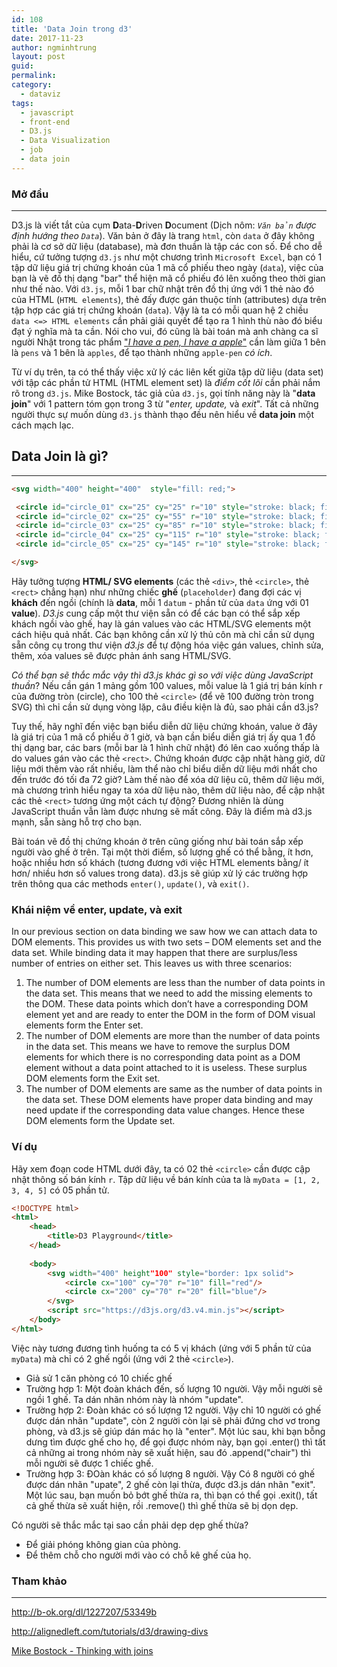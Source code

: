 ```yaml
---
id: 108
title: 'Data Join trong d3'
date: 2017-11-23
author: ngminhtrung
layout: post
guid: 
permalink: 
category:
  - dataviz
tags:
  - javascript
  - front-end
  - D3.js
  - Data Visualization
  - job
  - data join
---
```


### Mở đầu 
---
D3.js là viết tắt của cụm **D**ata-**D**riven **D**ocument (Dịch nôm: _`Văn bản` được định hướng theo `Data`_). Văn bản ở đây là trang `html`, còn `data` ở đây không phải là cơ sở dữ liệu (database), mà đơn thuần là tập các con số. Để cho dễ hiểu, cứ tưởng tượng `d3.js` như một chương trình `Microsoft Excel`, bạn có 1 tập dữ liệu giá trị chứng khoán của 1 mã cổ phiếu theo ngày (`data`), việc của bạn là vẽ đồ thị dạng "bar" thể hiện mã cổ phiếu đó lên xuống theo thời gian như thế nào. Với `d3.js`, mỗi 1 bar chữ nhật trên đồ thị ứng với 1 thẻ nào đó của HTML (`HTML elements`), thẻ đấy được gán thuộc tính (attributes) dựa trên tập hợp các giá trị chứng khoán (`data`). Vậy là ta có mỗi quan hệ 2 chiều `data <=> HTML elements` cần phải giải quyết để tạo ra 1 hình thù nào đó biểu đạt ý nghĩa mà ta cần. Nói cho vui, đó cũng là bài toán mà anh chàng ca sĩ người Nhật trong tác phẩm ["_I have a pen, I have a apple_"](https://www.youtube.com/watch?v=Ct6BUPvE2sM) cần làm giữa 1 bên là `pens` và 1 bên là `apples`, để tạo thành những `apple-pen` _có ích_. 


Từ ví dụ trên, ta có thể thấy việc xử lý các liên kết giữa tập dữ liệu (data set) với tập các phần tử HTML (HTML element set) là _điểm cốt lõi_ cần phải nắm rõ trong `d3.js`. Mike Bostock, tác giả của `d3.js`, gọi tính năng này là "**data join**" với 1 pattern tóm gọn trong 3 từ "_enter, update,_ và _exit_". Tất cả những người thực sự muốn dùng `d3.js` thành thạo đều nên hiểu về **data join** một cách mạch lạc.    

## Data Join là gì?
---

```html
<svg width="400" height="400"  style="fill: red;">

 <circle id="circle_01" cx="25" cy="25" r="10" style="stroke: black; fill: red;"/>
 <circle id="circle_02" cx="25" cy="55" r="10" style="stroke: black; fill: red;"/>
 <circle id="circle_03" cx="25" cy="85" r="10" style="stroke: black; fill: red;"/>
 <circle id="circle_04" cx="25" cy="115" r="10" style="stroke: black; fill: red;"/>
 <circle id="circle_05" cx="25" cy="145" r="10" style="stroke: black; fill: red;"/>

</svg>

```


Hãy tưởng tượng **HTML/ SVG elements** (các thẻ `<div>`, thẻ `<circle>`, thẻ `<rect>` chẳng hạn) như những chiếc **ghế** (`placeholder`) đang đợi các vị **khách** đến ngồi (chính là **data**, mỗi 1 `datum` - phần tử của `data` ứng với 01 **value**). *D3.js* cung cấp một thư viện sẵn có để các bạn có thể sắp xếp khách ngồi vào ghế, hay là gán values vào các HTML/SVG elements một cách hiệu quả nhất. Các bạn không cần xử lý thủ côn mà chỉ cần sử dụng sẵn công cụ trong thư viện *d3.js* để tự động hóa việc gán values, chỉnh sửa, thêm, xóa values sẽ được phản ánh sang HTML/SVG.

*Có thể bạn sẽ thắc mắc vậy thì d3.js khác gì so với việc dùng JavaScript thuần*? Nếu cần gán 1 mảng gồm 100 values, mỗi value là 1 giá trị bán kính r của đường tròn (circle), cho 100 thẻ `<circle>` (để vẽ 100 đường tròn trong SVG) thì chỉ cần sử dụng vòng lặp, câu điều kiện là đủ, sao phải cần d3.js?

Tuy thế, hãy nghĩ đến việc bạn biểu diễn dữ liệu chứng khoán, value ở đây là giá trị của 1 mã cổ phiểu ở 1 giờ, và bạn cần biểu diễn giá trị ấy qua 1 đồ thị dạng bar, các bars (mỗi bar là 1 hình chữ nhật) đó lên cao xuống thấp là do values gán vào các thẻ `<rect>`. Chứng khoán được cập nhật hàng giờ, dữ liệu mới thêm vào rất nhiều, làm thể nào chỉ biểu diễn dữ liệu mới nhất cho đến trước đó tối đa 72 giờ? Làm thế nào để xóa dữ liệu cũ, thêm dữ liệu mới, mà chương trình hiểu ngay ta xóa dữ liệu nào, thêm dữ liệu nào, để cập nhật các thẻ `<rect>` tương ứng một cách tự động? Đương nhiên là dùng JavaScript thuần vẫn làm được nhưng sẽ mất công. Đây là điểm mà d3.js mạnh, sẵn sàng hỗ trợ cho bạn. 

Bài toán vẽ đồ thị chứng khoán ở trên cũng giống như bài toán sắp xếp người vào ghế ở trên. Tại một thời điểm, số lượng ghế có thể bằng, ít hơn, hoặc nhiều hơn số khách (tương đương với việc HTML elements bằng/ ít hơn/ nhiều hơn số values trong data). d3.js sẽ giúp xử lý các trường hợp trên thông qua các methods `enter()`, `update()`, và `exit()`.

### Khái niệm về enter, update, và exit

In our previous section on data binding we saw how we can attach data to DOM elements. This provides us with two sets – DOM elements set and the data set. While binding data it may happen that there are surplus/less number of entries on either set. This leaves us with three scenarios:

1. The number of DOM elements are less than the number of data points in the data set. This means that we need to add the missing elements to the DOM. These data points which don’t have a corresponding DOM element yet and are ready to enter the DOM in the form of DOM visual elements form the Enter set.
2. The number of DOM elements are more than the number of data points in the data set. This means we have to remove the surplus DOM elements for which there is no corresponding data point as a DOM element without a data point attached to it is useless. These surplus DOM elements form the Exit set.
3. The number of DOM elements are same as the number of data points in the data set. These DOM elements have proper data binding and may need update if the corresponding data value changes. Hence these DOM elements form the Update set.

 

### Ví dụ 

Hãy xem đoạn code HTML dưới đây, ta có 02 thẻ `<circle>` cần được cập nhật thông số bán kính `r`. Tập dữ liệu về bán kính của ta là `myData = [1, 2, 3, 4, 5]` có 05 phần tử. 

```html
<!DOCTYPE html>
<html>
	<head>
		<title>D3 Playground</title>
	</head>
	
	<body>
		<svg width="400" height"100" style="border: 1px solid">
			<circle cx="100" cy="70" r="10" fill="red"/>
			<circle cx="200" cy="70" r="20" fill="blue"/>
		</svg>
		<script src="https://d3js.org/d3.v4.min.js"></script>
	</body>
</html>
```

Việc này tương đương tình huống ta có 5 vị khách (ứng với 5 phần tử của `myData`) mà chỉ có 2 ghế ngồi (ứng với 2 thẻ `<circle>`). 

- Giả sử 1 căn phòng có 10 chiếc ghế
- Trường hợp 1: Một đoàn khách đến, số lượng 10 người. Vậy mỗi người sẽ ngồi 1 ghế. Ta dán nhãn nhóm này là nhóm "update". 
- Trường hợp 2: Đoàn khác có số lượng 12 người. Vậy chỉ 10 người có ghế được dán nhãn "update", còn 2 người còn lại sẽ phải đứng chơ vơ trong phòng, và d3.js sẽ giúp dán mác họ là "enter". Một lúc sau, khi bạn bỗng dưng tìm được ghế cho họ, để gọi được nhóm này, bạn gọi .enter() thì tất cả những ai trong nhóm này sẽ xuất hiện, sau đó .append("chair") thì mỗi người sẽ được 1 chiếc ghế. 
- Trường hợp 3: ĐOàn khác có số lượng 8 người. Vậy Có 8 người có ghế được dán nhãn "upate", 2 ghế còn lại thừa, được d3.js dán nhãn "exit". Một lúc sau, bạn muốn bỏ bớt ghế thừa ra, thì bạn có thể gọi .exit(), tất cả ghế thừa sẽ xuất hiện, rồi .remove() thì ghế thừa sẽ bị dọn dẹp. 

Có người sẽ thắc mắc tại sao cần phải dẹp dẹp ghế thừa?
- Để giải phóng không gian của phòng. 
- Để thêm chỗ cho người mới vào có chỗ kê ghế của họ. 

### Tham khảo
---

http://b-ok.org/dl/1227207/53349b

http://alignedleft.com/tutorials/d3/drawing-divs

[Mike Bostock - Thinking with joins](https://bost.ocks.org/mike/join/)